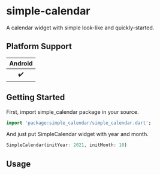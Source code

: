 
# simple-calendar

A calendar widget with simple look-like and quickly-started.

## Platform Support

| Android |
| :-----: |
|   ✔️    |


## Getting Started

First, import simple_calendar package in your source.
```dart
import 'package:simple_calendar/simple_calendar.dart';
```

And just put SimpleCalendar widget with year and month.
```dart
SimpleCalendar(initYear: 2021, initMonth: 10)
```

## Usage

